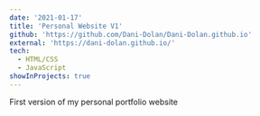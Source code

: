 ```yaml
---
date: '2021-01-17'
title: 'Personal Website V1'
github: 'https://github.com/Dani-Dolan/Dani-Dolan.github.io'
external: 'https://dani-dolan.github.io/'
tech:
  - HTML/CSS
  - JavaScript
showInProjects: true
---
```


First version of my personal portfolio website
